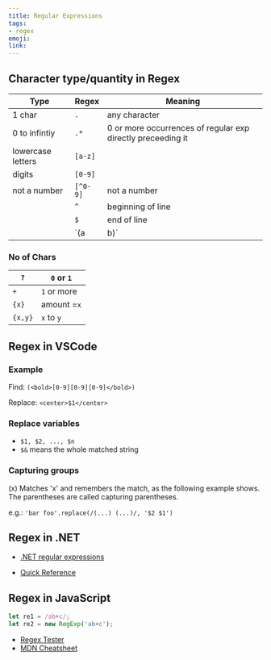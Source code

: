 ```yaml
---
title: Regular Expressions
tags:
- regex
emoji: 
link: 
---
```

## Character type/quantity in Regex

| Type | Regex  | Meaning |
| ------------ | ------ | -------------|
| 1 char       | `.`     | any character|
| 0 to infintiy   | `.*`     | 0 or more occurrences of regular exp directly preceeding it|
| lowercase letters | `[a-z]`  | |
| digits | `[0-9]`  | |
| not a number | `[^0-9]` | not a number |
|              | `^`     | beginning of line|
|             | `$`      | end of line |
|             | `(a|b)` | a OR b|

### No of Chars

| `?`| `0` or `1` |
| ----- | --------- |
| `+`     | `1` or more |
| `{x}`   | amount =`x` |
| `{x,y}` | `x` to `y` |

## Regex in VSCode

### Example

Find: ```(<bold>[0-9][0-9][0-9]</bold>)```

Replace: ```<center>$1</center>```

### Replace variables

* `$1, $2, ..., $n`
* `$&` means the whole matched string

### Capturing groups

(x) Matches 'x' and remembers the match, as the following example shows.
The parentheses are called capturing parentheses.

e.g.: `'bar foo'.replace(/(...) (...)/, '$2 $1')`

## Regex in .NET

* [.NET regular expressions](https://docs.microsoft.com/en-us/dotnet/standard/base-types/regular-expressions)

* [Quick Reference](https://docs.microsoft.com/en-us/dotnet/standard/base-types/regular-expression-language-quick-reference)

## Regex in JavaScript

```js
let re1 = /ab+c/;
let re2 = new RegExp('ab+c');
```

* [Regex Tester](https://www.regextester.com/)
* [MDN Cheatsheet](https://developer.mozilla.org/en-US/docs/Web/JavaScript/Guide/Regular_Expressions/Cheatsheet)
